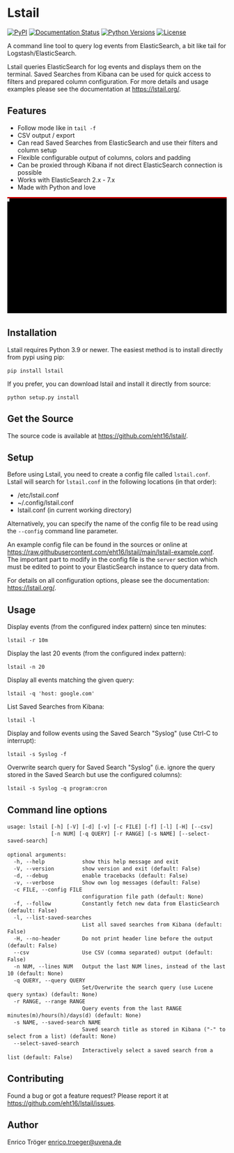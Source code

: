 Lstail
======

[![PyPI](https://img.shields.io/pypi/v/lstail.svg)](https://pypi.org/project/lstail/)
[![Documentation Status](https://readthedocs.org/projects/lstail/badge/?version=latest)](https://lstail.org/)
[![Python Versions](https://img.shields.io/pypi/pyversions/lstail.svg)](https://pypi.org/project/lstail/)
[![License](https://img.shields.io/pypi/l/lstail.svg)](https://pypi.org/project/lstail/)


A command line tool to query log events from ElasticSearch,
a bit like tail for Logstash/ElasticSearch.

Lstail queries ElasticSearch for log events and displays
them on the terminal. Saved Searches from Kibana can be used
for quick access to filters and prepared column configuration.
For more details and usage examples please see the
documentation at https://lstail.org/.


Features
--------

  * Follow mode like in `tail -f`
  * CSV output / export
  * Can read Saved Searches from ElasticSearch and use their
    filters and column setup
  * Flexible configurable output of columns, colors and padding
  * Can be proxied through Kibana if not direct ElasticSearch connection is possible
  * Works with ElasticSearch 2.x - 7.x
  * Made with Python and love

![lstail usage demonstration](docs/lstail-demo.svg)


Installation
------------

Lstail requires Python 3.9 or newer.
The easiest method is to install directly from pypi using pip:

    pip install lstail


If you prefer, you can download lstail and install it
directly from source:

    python setup.py install


Get the Source
--------------

The source code is available at https://github.com/eht16/lstail/.


Setup
-----

Before using Lstail, you need to create a config file called `lstail.conf`.
Lstail will search for `lstail.conf` in the following locations (in that order):

  - /etc/lstail.conf
  - ~/.config/lstail.conf
  - lstail.conf (in current working directory)

Alternatively, you can specify the name of the config file to be read
using the `--config` command line parameter.

An example config file can be found in the sources or online
at https://raw.githubusercontent.com/eht16/lstail/main/lstail-example.conf.
The important part to modify in the config file is the `server` section
which must be edited to point to your ElasticSearch instance to query
data from.

For details on all configuration options, please see the documentation:
https://lstail.org/.


Usage
-----

Display events (from the configured index pattern) since ten minutes:

    lstail -r 10m

Display the last 20 events (from the configured index pattern):

    lstail -n 20

Display all events matching the given query:

    lstail -q 'host: google.com'

List Saved Searches from Kibana:

    lstail -l

Display and follow events using the Saved Search "Syslog" (use Ctrl-C to interrupt):

    lstail -s Syslog -f

Overwrite search query for Saved Search "Syslog" (i.e. ignore the query stored
in the Saved Search but use the configured columns):

    lstail -s Syslog -q program:cron


Command line options
--------------------

    usage: lstail [-h] [-V] [-d] [-v] [-c FILE] [-f] [-l] [-H] [--csv]
                  [-n NUM] [-q QUERY] [-r RANGE] [-s NAME] [--select-saved-search]

    optional arguments:
      -h, --help            show this help message and exit
      -V, --version         show version and exit (default: False)
      -d, --debug           enable tracebacks (default: False)
      -v, --verbose         Show own log messages (default: False)
      -c FILE, --config FILE
                            configuration file path (default: None)
      -f, --follow          Constantly fetch new data from ElasticSearch (default: False)
      -l, --list-saved-searches
                            List all saved searches from Kibana (default: False)
      -H, --no-header       Do not print header line before the output (default: False)
      --csv                 Use CSV (comma separated) output (default: False)
      -n NUM, --lines NUM   Output the last NUM lines, instead of the last 10 (default: None)
      -q QUERY, --query QUERY
                            Set/Overwrite the search query (use Lucene query syntax) (default: None)
      -r RANGE, --range RANGE
                            Query events from the last RANGE minutes(m)/hours(h)/days(d) (default: None)
      -s NAME, --saved-search NAME
                            Saved search title as stored in Kibana ("-" to select from a list) (default: None)
      --select-saved-search
                            Interactively select a saved search from a list (default: False)


Contributing
------------

Found a bug or got a feature request? Please report it at
https://github.com/eht16/lstail/issues.


Author
------

Enrico Tröger <enrico.troeger@uvena.de>
